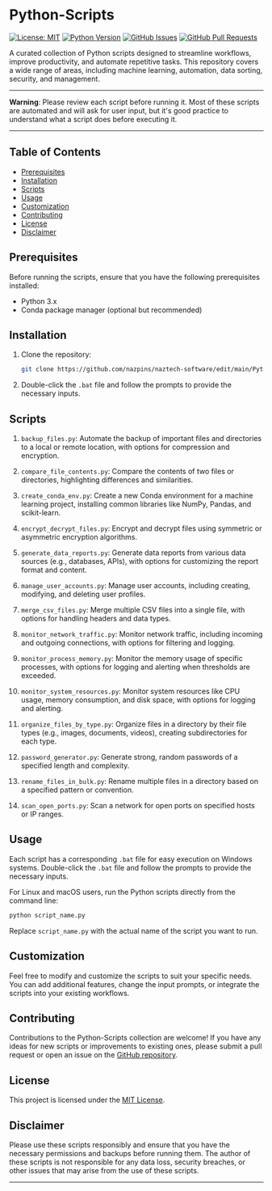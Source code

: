 # Python-Scripts

[![License: MIT](https://img.shields.io/badge/License-MIT-yellow.svg)](https://opensource.org/licenses/MIT)
[![Python Version](https://img.shields.io/badge/python-3.x-blue)](https://www.python.org/downloads/)
[![GitHub Issues](https://img.shields.io/github/issues/yourusername/python-scripts)](https://github.com/nazpins/naztech-software/edit/main/Python-Scripts/issues)
[![GitHub Pull Requests](https://img.shields.io/github/issues-pr/yourusername/python-scripts)](https://github.com/nazpins/naztech-software/edit/main/Python-Scripts/pulls)

A curated collection of Python scripts designed to streamline workflows, improve productivity, and automate repetitive tasks. This repository covers a wide range of areas, including machine learning, automation, data sorting, security, and management.

---

**Warning**: Please review each script before running it. Most of these scripts are automated and will ask for user input, but it's good practice to understand what a script does before executing it.

---


## Table of Contents

- [Prerequisites](#prerequisites)
- [Installation](#installation)
- [Scripts](#scripts)
- [Usage](#usage)
- [Customization](#customization)
- [Contributing](#contributing)
- [License](#license)
- [Disclaimer](#disclaimer)

## Prerequisites

Before running the scripts, ensure that you have the following prerequisites installed:

- Python 3.x
- Conda package manager (optional but recommended)

## Installation

1. Clone the repository:

   ```bash
   git clone https://github.com/nazpins/naztech-software/edit/main/Python-Scripts.git
   ```
2. Double-click the `.bat` file and follow the prompts to provide the necessary inputs.

## Scripts

1. `backup_files.py`: Automate the backup of important files and directories to a local or remote location, with options for compression and encryption.

2. `compare_file_contents.py`: Compare the contents of two files or directories, highlighting differences and similarities.

3. `create_conda_env.py`: Create a new Conda environment for a machine learning project, installing common libraries like NumPy, Pandas, and scikit-learn.

4. `encrypt_decrypt_files.py`: Encrypt and decrypt files using symmetric or asymmetric encryption algorithms.

5. `generate_data_reports.py`: Generate data reports from various data sources (e.g., databases, APIs), with options for customizing the report format and content.

6. `manage_user_accounts.py`: Manage user accounts, including creating, modifying, and deleting user profiles.

7. `merge_csv_files.py`: Merge multiple CSV files into a single file, with options for handling headers and data types.

8. `monitor_network_traffic.py`: Monitor network traffic, including incoming and outgoing connections, with options for filtering and logging.

9. `monitor_process_memory.py`: Monitor the memory usage of specific processes, with options for logging and alerting when thresholds are exceeded.

10. `monitor_system_resources.py`: Monitor system resources like CPU usage, memory consumption, and disk space, with options for logging and alerting.

11. `organize_files_by_type.py`: Organize files in a directory by their file types (e.g., images, documents, videos), creating subdirectories for each type.

12. `password_generator.py`: Generate strong, random passwords of a specified length and complexity.

13. `rename_files_in_bulk.py`: Rename multiple files in a directory based on a specified pattern or convention.

14. `scan_open_ports.py`: Scan a network for open ports on specified hosts or IP ranges.

## Usage

Each script has a corresponding `.bat` file for easy execution on Windows systems. Double-click the `.bat` file and follow the prompts to provide the necessary inputs.

For Linux and macOS users, run the Python scripts directly from the command line:

```bash
python script_name.py
```

Replace `script_name.py` with the actual name of the script you want to run.

## Customization

Feel free to modify and customize the scripts to suit your specific needs. You can add additional features, change the input prompts, or integrate the scripts into your existing workflows.

## Contributing

Contributions to the Python-Scripts collection are welcome! If you have any ideas for new scripts or improvements to existing ones, please submit a pull request or open an issue on the [GitHub repository](https://github.com/nazpins/naztech-software/edit/main/Python-Scripts).

## License

This project is licensed under the [MIT License](LICENSE).

## Disclaimer

Please use these scripts responsibly and ensure that you have the necessary permissions and backups before running them. The author of these scripts is not responsible for any data loss, security breaches, or other issues that may arise from the use of these scripts.

---
